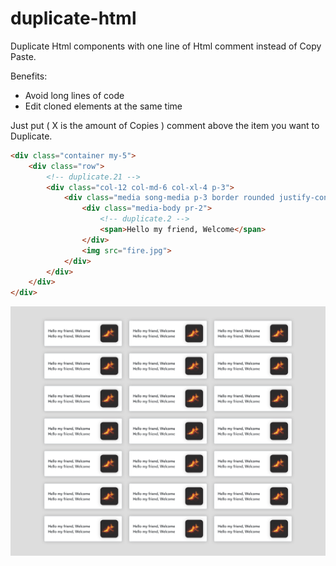 # duplicate-html
Duplicate Html components with one line of Html comment instead of Copy Paste.

Benefits:
* Avoid long lines of code
* Edit cloned elements at the same time

Just put <!-- duplicate.X --> ( X is the amount of Copies ) comment above the item you want to Duplicate.

```html
<div class="container my-5">
	<div class="row">
		<!-- duplicate.21 -->
		<div class="col-12 col-md-6 col-xl-4 p-3">
			<div class="media song-media p-3 border rounded justify-content-center align-items-center">
				<div class="media-body pr-2">
					<!-- duplicate.2 -->
					<span>Hello my friend, Welcome</span>
				</div>
				<img src="fire.jpg">
			</div>
		</div>
	</div>
</div>
```

![Screenshot](https://github.com/Enesklmc/duplicate-html/blob/master/duplicateHTMLscreenshot.png)
